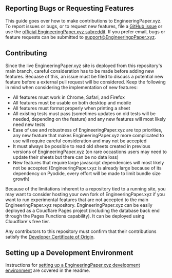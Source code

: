 ## Reporting Bugs or Requesting Features
This guide goes over how to make contributions to EngineeringPaper.xyz. To report issues or bugs, or to request new features, file a 
[GitHub issue](https://github.com/mgreminger/EngineeringPaper.xyz/issues) or use the 
[official EngineeringPaper.xyz subreddit](https://www.reddit.com/r/EngineeringPaperXYZ/). If you prefer email, bugs or feature 
requests can be submitted to [support@EngineeringpPaper.xyz](mailto:support@engineeringpaper.xyz).

## Contributing
Since the live EngineeringPaper.xyz site is deployed from this repository's main branch, careful consideration has to be made before 
adding new features. Becuase of this, an issue must be filed to discuss a potential new feature before a external pull request
will be considered. Keep the following in mind when considering the implementation of new features:

* All features must work in Chrome, Safari, and Firefox
* All features must be usable on both desktop and mobile
* All features must format properly when printing a sheet
* All existing tests must pass (sometimes updates on old tests will be needed, depending on the feature) and any new features will most likely need new tests
* Ease of use and robustness of EngineeringPaper.xyz are top priorities, any new feature that makes EngineeringPaper.xyz more complicated to use will require careful consideration and may not be accepted
* It must always be possible to read old sheets created in previous versions of EngineeringPaper.xyz (on rare occastions users may need to update their sheets but there can be no data loss)
* New features that require large javascript dependencies will most likely not be accepted (EngineeringPaper.xyz is already large because of its dependency on Pyodide, every effort will be made to limit bundle size growth)

Because of the limitations inherent to a repository tied to a running site, you may want to consider hosting your own fork of EngineeringPaper.xyz if you 
want to run experimental features that are not accepted to the main EngineeringPaper.xyz repository. EngineeringPaper.xyz can be easily deployed as a
Coudflare Pages project (including the database back end through the Pages Functions capability). It can be deployed using Cloudflare's
free tier. 

Any contributors to this repository must confirm that their contributions satisfy the [Developer Certificate of Origin](https://developercertificate.org/).

## Setting up a Development Environment
Instructions for [setting up a EngineeringPaper.xyz development environment](https://github.com/mgreminger/EngineeringPaper.xyz#build-instructions)
are covered in the readme.
